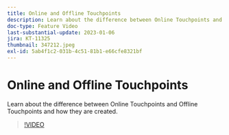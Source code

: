 ```yaml
---
title: Online and Offline Touchpoints
description: Learn about the difference between Online Touchpoints and Offline Touchpoints and how they are created.
doc-type: Feature Video
last-substantial-update: 2023-01-06
jira: KT-11325
thumbnail: 347212.jpeg
exl-id: 5ab4f1c2-031b-4c51-81b1-e66cfe8321bf
---
```

# Online and Offline Touchpoints

Learn about the difference between Online Touchpoints and Offline Touchpoints and how they are created.

>[!VIDEO](https://video.tv.adobe.com/v/347212/?quality=12&learn=on)
